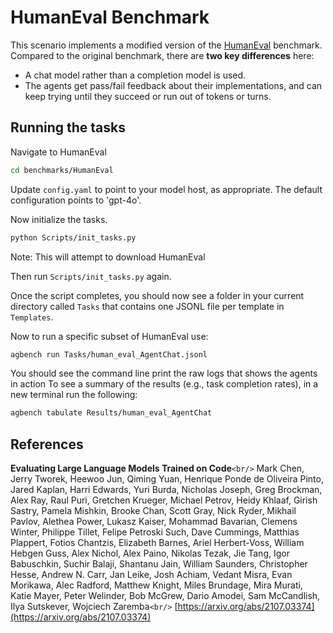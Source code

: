 # HumanEval Benchmark

This scenario implements a modified version of the [HumanEval](https://arxiv.org/abs/2107.03374) benchmark.
Compared to the original benchmark, there are **two key differences** here:

- A chat model rather than a completion model is used.
- The agents get pass/fail feedback about their implementations, and can keep trying until they succeed or run out of tokens or turns.

## Running the tasks


Navigate to HumanEval

```bash
cd benchmarks/HumanEval
```

Update `config.yaml` to point to your model host, as appropriate. The default configuration points to 'gpt-4o'.


Now initialize the tasks.

```bash
python Scripts/init_tasks.py
```

Note: This will attempt to download HumanEval

Then run `Scripts/init_tasks.py` again.

Once the script completes, you should now see a folder in your current directory called `Tasks` that contains one JSONL file per template in `Templates`.

Now to run a specific subset of HumanEval use:

```bash
agbench run Tasks/human_eval_AgentChat.jsonl
```

You should see the command line print the raw logs that shows the agents in action To see a summary of the results (e.g., task completion rates), in a new terminal run the following:

```bash
agbench tabulate Results/human_eval_AgentChat
```


## References

**Evaluating Large Language Models Trained on Code**`<br/>`
Mark Chen, Jerry Tworek, Heewoo Jun, Qiming Yuan, Henrique Ponde de Oliveira Pinto, Jared Kaplan, Harri Edwards, Yuri Burda, Nicholas Joseph, Greg Brockman, Alex Ray, Raul Puri, Gretchen Krueger, Michael Petrov, Heidy Khlaaf, Girish Sastry, Pamela Mishkin, Brooke Chan, Scott Gray, Nick Ryder, Mikhail Pavlov, Alethea Power, Lukasz Kaiser, Mohammad Bavarian, Clemens Winter, Philippe Tillet, Felipe Petroski Such, Dave Cummings, Matthias Plappert, Fotios Chantzis, Elizabeth Barnes, Ariel Herbert-Voss, William Hebgen Guss, Alex Nichol, Alex Paino, Nikolas Tezak, Jie Tang, Igor Babuschkin, Suchir Balaji, Shantanu Jain, William Saunders, Christopher Hesse, Andrew N. Carr, Jan Leike, Josh Achiam, Vedant Misra, Evan Morikawa, Alec Radford, Matthew Knight, Miles Brundage, Mira Murati, Katie Mayer, Peter Welinder, Bob McGrew, Dario Amodei, Sam McCandlish, Ilya Sutskever, Wojciech Zaremba`<br/>`
[https://arxiv.org/abs/2107.03374](https://arxiv.org/abs/2107.03374)
